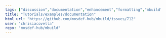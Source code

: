```yaml
---
tags: ["discussion","documentation","enhancement","formatting","mbuild","molecular-dynamics","molecular-simulation","molecule-builder","python"]
title: "Tutorials/examples/documentation"
html_url: "https://github.com/mosdef-hub/mbuild/issues/712"
user: "chrisiacovella"
repo: "mosdef-hub/mbuild"
---
```


